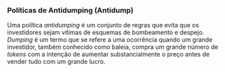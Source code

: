 ### Políticas de Antidumping (Antidump)

Uma política _antidumping_ é um conjunto de regras que evita que os investidores sejam vítimas de esquemas de bombeamento e despejo. _Dumping_ é um termo que se refere a uma ocorrência quando um grande investidor, também conhecido como baleia, compra um grande número de _tokens_ com a intenção de aumentar substancialmente o preço antes de vender tudo com um grande lucro.
